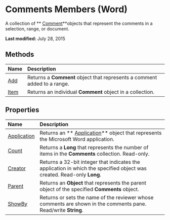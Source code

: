 
# Comments Members (Word)
A collection of  ** [Comment](0a2841f3-ca3c-8186-afab-f634ebd97d4c.md)**objects that represent the comments in a selection, range, or document.

 **Last modified:** July 28, 2015


## Methods



|**Name**|**Description**|
|:-----|:-----|
| [Add](bf3e2f9b-b7d6-f669-c82a-70ff58aaedfe.md)|Returns a  **Comment** object that represents a comment added to a range.|
| [Item](4e8fa38f-a623-fb70-3370-bd4ae9503019.md)|Returns an individual  **Comment** object in a collection.|

## Properties



|**Name**|**Description**|
|:-----|:-----|
| [Application](296fb824-b0b2-dce4-2d34-081c4fd5ab00.md)|Returns an  ** [Application](d1cf6f8f-4e88-bf01-93b4-90a83f79cb44.md)** object that represents the Microsoft Word application.|
| [Count](a2aef191-801e-2e12-7ebb-41c5238551f7.md)|Returns a  **Long** that represents the number of items in the **Comments** collection. Read-only.|
| [Creator](c6af394d-cdfc-440b-977f-4f972584f5e5.md)|Returns a 32-bit integer that indicates the application in which the specified object was created. Read-only  **Long**.|
| [Parent](4e600cbb-bad6-6e31-629a-bd822e93c4dc.md)|Returns an  **Object** that represents the parent object of the specified **Comments** object.|
| [ShowBy](13568867-ca6b-828a-1914-f6f32099b976.md)|Returns or sets the name of the reviewer whose comments are shown in the comments pane. Read/write  **String**.|
